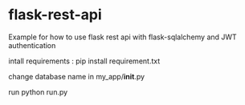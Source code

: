 # flask-rest-api
Example for how to use flask rest api with flask-sqlalchemy and JWT authentication

intall requirements : 
pip install requirement.txt

change database name in my_app/__init__.py


run python run.py


